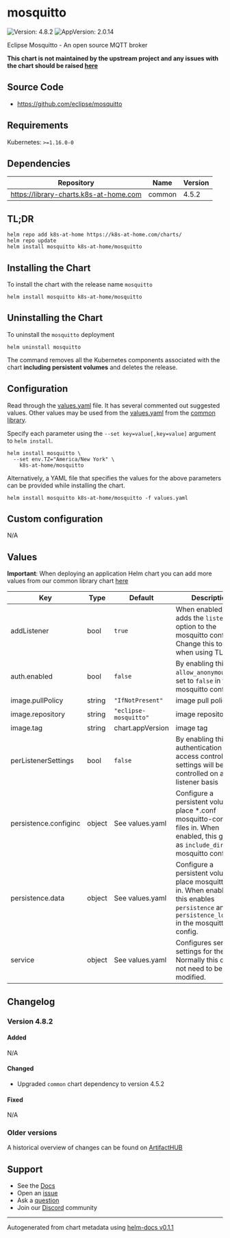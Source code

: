 # mosquitto

![Version: 4.8.2](https://img.shields.io/badge/Version-4.8.2-informational?style=flat-square) ![AppVersion: 2.0.14](https://img.shields.io/badge/AppVersion-2.0.14-informational?style=flat-square)

Eclipse Mosquitto - An open source MQTT broker

**This chart is not maintained by the upstream project and any issues with the chart should be raised [here](https://github.com/samipsolutions/helm-charts/issues/new/choose)**

## Source Code

* <https://github.com/eclipse/mosquitto>

## Requirements

Kubernetes: `>=1.16.0-0`

## Dependencies

| Repository | Name | Version |
|------------|------|---------|
| https://library-charts.k8s-at-home.com | common | 4.5.2 |

## TL;DR

```console
helm repo add k8s-at-home https://k8s-at-home.com/charts/
helm repo update
helm install mosquitto k8s-at-home/mosquitto
```

## Installing the Chart

To install the chart with the release name `mosquitto`

```console
helm install mosquitto k8s-at-home/mosquitto
```

## Uninstalling the Chart

To uninstall the `mosquitto` deployment

```console
helm uninstall mosquitto
```

The command removes all the Kubernetes components associated with the chart **including persistent volumes** and deletes the release.

## Configuration

Read through the [values.yaml](./values.yaml) file. It has several commented out suggested values.
Other values may be used from the [values.yaml](https://github.com/k8s-at-home/library-charts/tree/main/charts/stable/common/values.yaml) from the [common library](https://github.com/k8s-at-home/library-charts/tree/main/charts/stable/common).

Specify each parameter using the `--set key=value[,key=value]` argument to `helm install`.

```console
helm install mosquitto \
  --set env.TZ="America/New York" \
    k8s-at-home/mosquitto
```

Alternatively, a YAML file that specifies the values for the above parameters can be provided while installing the chart.

```console
helm install mosquitto k8s-at-home/mosquitto -f values.yaml
```

## Custom configuration

N/A

## Values

**Important**: When deploying an application Helm chart you can add more values from our common library chart [here](https://github.com/k8s-at-home/library-charts/tree/main/charts/stable/common)

| Key | Type | Default | Description |
|-----|------|---------|-------------|
| addListener | bool | `true` | When enabled, this adds the `listener` option to the mosquitto config. Change this to false when using TLS. |
| auth.enabled | bool | `false` | By enabling this, `allow_anonymous` gets set to `false` in the mosquitto config. |
| image.pullPolicy | string | `"IfNotPresent"` | image pull policy |
| image.repository | string | `"eclipse-mosquitto"` | image repository |
| image.tag | string | chart.appVersion | image tag |
| perListenerSettings | bool | `false` | By enabling this, authentication and access control settings will be controlled on a per-listener basis |
| persistence.configinc | object | See values.yaml | Configure a persistent volume to place *.conf mosquitto-config-files in. When enabled, this gets set as `include_dir` in the mosquitto config. |
| persistence.data | object | See values.yaml | Configure a persistent volume to place mosquitto data in. When enabled, this enables `persistence` and `persistence_location` in the mosquitto config. |
| service | object | See values.yaml | Configures service settings for the chart. Normally this does not need to be modified. |

## Changelog

### Version 4.8.2

#### Added

N/A

#### Changed

* Upgraded `common` chart dependency to version 4.5.2

#### Fixed

N/A

### Older versions

A historical overview of changes can be found on [ArtifactHUB](https://artifacthub.io/packages/helm/k8s-at-home/mosquitto?modal=changelog)

## Support

- See the [Docs](https://docs.k8s-at-home.com/our-helm-charts/getting-started/)
- Open an [issue](https://github.com/samipsolutions/helm-charts/issues/new/choose)
- Ask a [question](https://github.com/k8s-at-home/organization/discussions)
- Join our [Discord](https://discord.gg/sTMX7Vh) community

----------------------------------------------
Autogenerated from chart metadata using [helm-docs v0.1.1](https://github.com/k8s-at-home/helm-docs/releases/v0.1.1)
